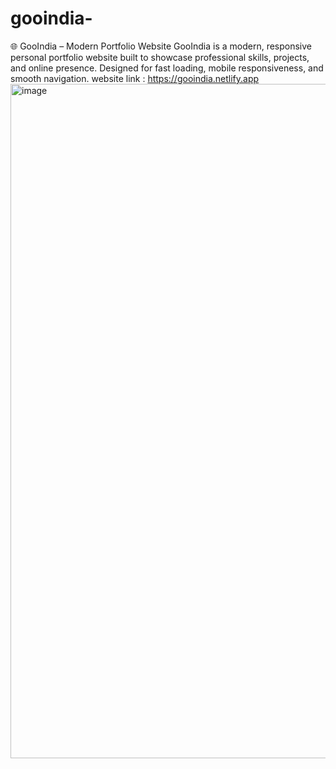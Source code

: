 # gooindia-
🌐 GooIndia – Modern Portfolio Website GooIndia is a modern, responsive personal portfolio website built to showcase professional skills, projects, and online presence. Designed for fast loading, mobile responsiveness, and smooth navigation.
website link : https://gooindia.netlify.app
<img width="1919" height="1079" alt="image" src="https://github.com/user-attachments/assets/37c6c2f2-0a28-4360-aaf2-ff35d95f8a31" />
